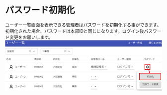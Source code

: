 # パスワード初期化

ユーザー一覧画面を表示できる[管理者](admin.md)はパスワードを初期化する事ができます。  
初期化された場合、パスワードは本部IDと同じになります。ログイン後パスワード変更をお願いします。  
![Screenshot](img/password1.jpg)  

